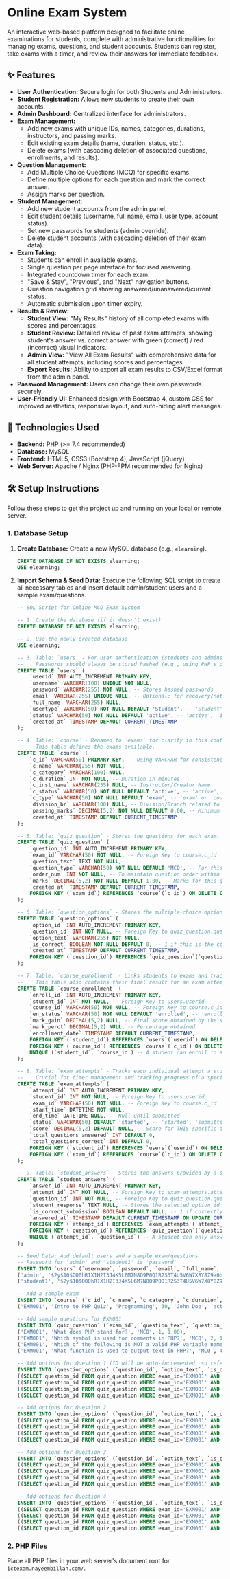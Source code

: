 # Online Exam System

An interactive web-based platform designed to facilitate online examinations for students, complete with administrative functionalities for managing exams, questions, and student accounts. Students can register, take exams with a timer, and review their answers for immediate feedback.

## ✨ Features

* **User Authentication:** Secure login for both Students and Administrators.
* **Student Registration:** Allows new students to create their own accounts.
* **Admin Dashboard:** Centralized interface for administrators.
* **Exam Management:**
    * Add new exams with unique IDs, names, categories, durations, instructors, and passing marks.
    * Edit existing exam details (name, duration, status, etc.).
    * Delete exams (with cascading deletion of associated questions, enrollments, and results).
* **Question Management:**
    * Add Multiple Choice Questions (MCQ) for specific exams.
    * Define multiple options for each question and mark the correct answer.
    * Assign marks per question.
* **Student Management:**
    * Add new student accounts from the admin panel.
    * Edit student details (username, full name, email, user type, account status).
    * Set new passwords for students (admin override).
    * Delete student accounts (with cascading deletion of their exam data).
* **Exam Taking:**
    * Students can enroll in available exams.
    * Single question per page interface for focused answering.
    * Integrated countdown timer for each exam.
    * "Save & Stay", "Previous", and "Next" navigation buttons.
    * Question navigation grid showing answered/unanswered/current status.
    * Automatic submission upon timer expiry.
* **Results & Review:**
    * **Student View:** "My Results" history of all completed exams with scores and percentages.
    * **Student Review:** Detailed review of past exam attempts, showing student's answer vs. correct answer with green (correct) / red (incorrect) visual indicators.
    * **Admin View:** "View All Exam Results" with comprehensive data for all student attempts, including scores and percentages.
    * **Export Results:** Ability to export all exam results to CSV/Excel format from the admin panel.
* **Password Management:** Users can change their own passwords securely.
* **User-Friendly UI:** Enhanced design with Bootstrap 4, custom CSS for improved aesthetics, responsive layout, and auto-hiding alert messages.

## 🚀 Technologies Used

* **Backend:** PHP (>= 7.4 recommended)
* **Database:** MySQL
* **Frontend:** HTML5, CSS3 (Bootstrap 4), JavaScript (jQuery)
* **Web Server:** Apache / Nginx (PHP-FPM recommended for Nginx)

## 🛠️ Setup Instructions

Follow these steps to get the project up and running on your local or remote server.

### 1. Database Setup

1.  **Create Database:** Create a new MySQL database (e.g., `elearning`).
    ```sql
    CREATE DATABASE IF NOT EXISTS elearning;
    USE elearning;
    ```
2.  **Import Schema & Seed Data:** Execute the following SQL script to create all necessary tables and insert default admin/student users and a sample exam/questions.
    ```sql
    -- SQL Script for Online MCQ Exam System

    -- 1. Create the database (if it doesn't exist)
    CREATE DATABASE IF NOT EXISTS elearning;

    -- 2. Use the newly created database
    USE elearning;

    -- 3. Table: `users` - For user authentication (students and admins)
    --    Passwords should always be stored hashed (e.g., using PHP's password_hash())
    CREATE TABLE `users` (
        `userid` INT AUTO_INCREMENT PRIMARY KEY,
        `username` VARCHAR(100) UNIQUE NOT NULL,
        `password` VARCHAR(255) NOT NULL, -- Stores hashed passwords
        `email` VARCHAR(255) UNIQUE NULL, -- Optional: for recovery/notifications
        `full_name` VARCHAR(255) NULL,
        `usertype` VARCHAR(50) NOT NULL DEFAULT 'Student', -- 'Student', 'Admin'
        `status` VARCHAR(50) NOT NULL DEFAULT 'active', -- 'active', 'inactive' for account status
        `created_at` TIMESTAMP DEFAULT CURRENT_TIMESTAMP
    );

    -- 4. Table: `course` - Renamed to `exams` for clarity in this context, but keeping `course` for consistency with your old structure.
    --    This table defines the exams available.
    CREATE TABLE `course` (
        `c_id` VARCHAR(50) PRIMARY KEY, -- Using VARCHAR for consistency with your c_id
        `c_name` VARCHAR(255) NOT NULL,
        `c_category` VARCHAR(100) NULL,
        `c_duration` INT NOT NULL, -- Duration in minutes
        `c_inst_name` VARCHAR(255) NULL, -- Instructor/Creator Name
        `c_status` VARCHAR(50) NOT NULL DEFAULT 'active', -- 'active', 'inactive'
        `c_type` VARCHAR(50) NOT NULL DEFAULT 'exam', -- 'exam' or 'course'
        `division_br` VARCHAR(100) NULL, -- Division/Branch related to the exam
        `passing_marks` DECIMAL(5,2) NOT NULL DEFAULT 0.00, -- Minimum score to pass the exam
        `created_at` TIMESTAMP DEFAULT CURRENT_TIMESTAMP
    );

    -- 5. Table: `quiz_question` - Stores the questions for each exam.
    CREATE TABLE `quiz_question` (
        `question_id` INT AUTO_INCREMENT PRIMARY KEY,
        `exam_id` VARCHAR(50) NOT NULL, -- Foreign Key to course.c_id
        `question_text` TEXT NOT NULL,
        `question_type` VARCHAR(50) NOT NULL DEFAULT 'MCQ', -- For this system, we'll primarily use 'MCQ'
        `order_num` INT NOT NULL, -- To maintain question order within an exam
        `marks` DECIMAL(5,2) NOT NULL DEFAULT 1.00, -- Marks for this question
        `created_at` TIMESTAMP DEFAULT CURRENT_TIMESTAMP,
        FOREIGN KEY (`exam_id`) REFERENCES `course`(`c_id`) ON DELETE CASCADE
    );

    -- 6. Table: `question_options` - Stores the multiple-choice options for each MCQ question.
    CREATE TABLE `question_options` (
        `option_id` INT AUTO_INCREMENT PRIMARY KEY,
        `question_id` INT NOT NULL, -- Foreign Key to quiz_question.question_id
        `option_text` VARCHAR(255) NOT NULL,
        `is_correct` BOOLEAN NOT NULL DEFAULT 0, -- 1 if this is the correct option, 0 otherwise
        `created_at` TIMESTAMP DEFAULT CURRENT_TIMESTAMP,
        FOREIGN KEY (`question_id`) REFERENCES `quiz_question`(`question_id`) ON DELETE CASCADE
    );

    -- 7. Table: `course_enrollment` - Links students to exams and tracks their overall enrollment status.
    --    This table also contains their final result for an exam attempt.
    CREATE TABLE `course_enrollment` (
        `enroll_id` INT AUTO_INCREMENT PRIMARY KEY,
        `student_id` INT NOT NULL, -- Foreign Key to users.userid
        `course_id` VARCHAR(50) NOT NULL, -- Foreign Key to course.c_id (the exam)
        `en_status` VARCHAR(50) NOT NULL DEFAULT 'enrolled', -- 'enrolled', 'submitted', 'Pass', 'Fail'
        `mark_gain` DECIMAL(5,2) NULL, -- Final score obtained by the student for this exam
        `mark_perct` DECIMAL(5,2) NULL, -- Percentage obtained
        `enrollment_date` TIMESTAMP DEFAULT CURRENT_TIMESTAMP,
        FOREIGN KEY (`student_id`) REFERENCES `users`(`userid`) ON DELETE CASCADE,
        FOREIGN KEY (`course_id`) REFERENCES `course`(`c_id`) ON DELETE CASCADE,
        UNIQUE (`student_id`, `course_id`) -- A student can enroll in a specific course/exam only once
    );

    -- 8. Table: `exam_attempts` - Tracks each individual attempt a student makes at an exam.
    --    Crucial for timer management and tracking progress of a specific session.
    CREATE TABLE `exam_attempts` (
        `attempt_id` INT AUTO_INCREMENT PRIMARY KEY,
        `student_id` INT NOT NULL, -- Foreign Key to users.userid
        `exam_id` VARCHAR(50) NOT NULL, -- Foreign Key to course.c_id
        `start_time` DATETIME NOT NULL,
        `end_time` DATETIME NULL, -- Null until submitted
        `status` VARCHAR(50) DEFAULT 'started', -- 'started', 'submitted', 'graded', 'abandoned'
        `score` DECIMAL(5,2) DEFAULT NULL, -- Score for THIS specific attempt
        `total_questions_answered` INT DEFAULT 0,
        `total_questions_correct` INT DEFAULT 0,
        FOREIGN KEY (`student_id`) REFERENCES `users`(`userid`) ON DELETE CASCADE,
        FOREIGN KEY (`exam_id`) REFERENCES `course`(`c_id`) ON DELETE CASCADE
    );

    -- 9. Table: `student_answers` - Stores the answers provided by a student for each question during an attempt.
    CREATE TABLE `student_answers` (
        `answer_id` INT AUTO_INCREMENT PRIMARY KEY,
        `attempt_id` INT NOT NULL, -- Foreign Key to exam_attempts.attempt_id
        `question_id` INT NOT NULL, -- Foreign Key to quiz_question.question_id
        `student_response` TEXT NULL, -- Stores the selected option_id (for MCQ) or text (for SA)
        `is_correct_submission` BOOLEAN DEFAULT NULL, -- 1 if correctly answered, 0 if incorrect, NULL if not auto-graded/manual
        `answered_at` TIMESTAMP DEFAULT CURRENT_TIMESTAMP ON UPDATE CURRENT_TIMESTAMP,
        FOREIGN KEY (`attempt_id`) REFERENCES `exam_attempts`(`attempt_id`) ON DELETE CASCADE,
        FOREIGN KEY (`question_id`) REFERENCES `quiz_question`(`question_id`) ON DELETE CASCADE,
        UNIQUE (`attempt_id`, `question_id`) -- A student can only answer a question once per attempt
    );

    -- Seed Data: Add default users and a sample exam/questions
    -- Password for 'admin' and 'student1' is 'password'
    INSERT INTO `users` (`username`, `password`, `email`, `full_name`, `usertype`, `status`) VALUES
    ('admin', '$2y$10$QO0hR1X1H2I3J4K5L6M7N8O9P0Q1R2S3T4U5V6W7X8Y8Z9a0b1c2d3e4f5g6h7i8j', 'admin@example.com', 'Admin User', 'Admin', 'active'),
    ('student1', '$2y$10$QO0hR1X1H2I3J4K5L6M7N8O9P0Q1R2S3T4U5V6W7X8Y8Z9a0b1c2d3e4f5g6h7i8j', 'student1@example.com', 'Student One', 'Student', 'active');

    -- Add a sample exam
    INSERT INTO `course` (`c_id`, `c_name`, `c_category`, `c_duration`, `c_inst_name`, `c_status`, `c_type`, `division_br`, `passing_marks`) VALUES
    ('EXM001', 'Intro to PHP Quiz', 'Programming', 30, 'John Doe', 'active', 'exam', 'IT Dept', 60.00);

    -- Add sample questions for EXM001
    INSERT INTO `quiz_question` (`exam_id`, `question_text`, `question_type`, `order_num`, `marks`) VALUES
    ('EXM001', 'What does PHP stand for?', 'MCQ', 1, 1.00),
    ('EXM001', 'Which symbol is used for comments in PHP?', 'MCQ', 2, 1.00),
    ('EXM001', 'Which of the following is NOT a valid PHP variable name?', 'MCQ', 3, 1.00),
    ('EXM001', 'What function is used to output text in PHP?', 'MCQ', 4, 1.00);

    -- Add options for Question 1 (ID will be auto-incremented, so refer by exam_id and order_num for seed data)
    INSERT INTO `question_options` (`question_id`, `option_text`, `is_correct`) VALUES
    ((SELECT question_id FROM quiz_question WHERE exam_id='EXM001' AND order_num=1), 'Personal Home Page', 0),
    ((SELECT question_id FROM quiz_question WHERE exam_id='EXM001' AND order_num=1), 'Hypertext Preprocessor', 1),
    ((SELECT question_id FROM quiz_question WHERE exam_id='EXM001' AND order_num=1), 'Private Hosting Provider', 0),
    ((SELECT question_id FROM quiz_question WHERE exam_id='EXM001' AND order_num=1), 'Programming Home Page', 0);

    -- Add options for Question 2
    INSERT INTO `question_options` (`question_id`, `option_text`, `is_correct`) VALUES
    ((SELECT question_id FROM quiz_question WHERE exam_id='EXM001' AND order_num=2), '//', 1),
    ((SELECT question_id FROM quiz_question WHERE exam_id='EXM001' AND order_num=2), '/*', 0),
    ((SELECT question_id FROM quiz_question WHERE exam_id='EXM001' AND order_num=2), '#', 0),
    ((SELECT question_id FROM quiz_question WHERE exam_id='EXM001' AND order_num=2), '', 0);

    -- Add options for Question 3
    INSERT INTO `question_options` (`question_id`, `option_text`, `is_correct`) VALUES
    ((SELECT question_id FROM quiz_question WHERE exam_id='EXM001' AND order_num=3), '$my_var', 0),
    ((SELECT question_id FROM quiz_question WHERE exam_id='EXM001' AND order_num=3), '$1var', 1),
    ((SELECT question_id FROM quiz_question WHERE exam_id='EXM001' AND order_num=3), '$_my_var', 0),
    ((SELECT question_id FROM quiz_question WHERE exam_id='EXM001' AND order_num=3), '$MyVar', 0);

    -- Add options for Question 4
    INSERT INTO `question_options` (`question_id`, `option_text`, `is_correct`) VALUES
    ((SELECT question_id FROM quiz_question WHERE exam_id='EXM001' AND order_num=4), 'print()', 0),
    ((SELECT question_id FROM quiz_question WHERE exam_id='EXM001' AND order_num=4), 'echo()', 0),
    ((SELECT question_id FROM quiz_question WHERE exam_id='EXM001' AND order_num=4), 'write()', 0),
    ((SELECT question_id FROM quiz_question WHERE exam_id='EXM001' AND order_num=4), 'Both print() and echo()', 1);
    ```

### 2. **PHP Files**

Place all PHP files in your web server's document root for `ictexam.nayeembillah.com/`.
